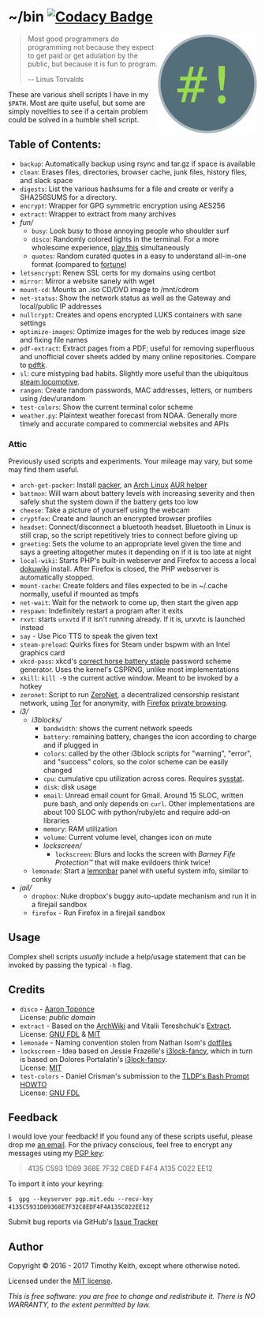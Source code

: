 # ~/bin [![Codacy Badge](https://api.codacy.com/project/badge/Grade/a2be672889a848609315c6173ebd7766)](https://www.codacy.com/app/timothykeith/bin)

<img align="right" alt="Shebang" src="https://raw.githubusercontent.com/keithieopia/bin/master/.readme-assets/shebang.png">

> Most good programmers do programming not because they expect to get paid or
> get adulation by the public, but because it is fun to program.
>  
> -- Linus Torvalds

These are various shell scripts I have in my `$PATH`. Most are quite 
useful, but some are simply novelties to see if a certain problem could 
be solved in a humble shell script.


## Table of Contents:

- `backup`: Automatically backup using rsync and tar.gz if space is available
- `clean`: Erases files, directories, browser cache, junk files, history files, and slack space
- `digests`: List the various hashsums for a file and create or verify a SHA256SUMS for a directory.
- `encrypt`: Wrapper for GPG symmetric encryption using AES256
- `extract`: Wrapper to extract from many archives
- *fun/*
    - `busy`: Look busy to those annoying people who shoulder surf
	- `disco`: Randomly colored lights in the terminal. For a more wholesome experience, [play this](https://www.youtube.com/watch?v=A_sY2rjxq6M) simultaneously
	- `quotes`: Random curated quotes in a easy to understand all-in-one format (compared to [fortune](https://en.wikipedia.org/wiki/Fortune_%28Unix%29))
- `letsencrypt`: Renew SSL certs for my domains using certbot
- `mirror`: Mirror a website sanely with wget
- `mount-cd`: Mounts an .iso CD/DVD image to /mnt/cdrom
- `net-status`: Show the network status as well as the Gateway and local/public IP addresses
- `nullcrypt`: Creates and opens encrypted LUKS containers with sane settings
- `optimize-images`: Optimize images for the web by reduces image size and fixing file names
- `pdf-extract`: Extract pages from a PDF; useful for removing superfluous and unofficial cover sheets added by many online repositories. Compare to [pdftk](https://linux.die.net/man/1/pdftk).
- `sl`: cure mistyping bad habits. Slightly more useful than the ubiquitous [steam locomotive](https://github.com/mtoyoda/sl).
- `rangen`: Create random passwords, MAC addresses, letters, or numbers using /dev/urandom
- `test-colors`: Show the current terminal color scheme
- `weather.py`: Plaintext weather forecast from NOAA. Generally more timely and accurate compared to commercial websites and APIs

### Attic
Previously used scripts and experiments. Your mileage may vary, but some may find them useful.

- `arch-get-packer`: Install [packer](https://aur.archlinux.org/packages/packer/), an [Arch Linux](https://www.archlinux.org/) [AUR helper](https://wiki.archlinux.org/index.php/AUR_helpers)
- `battmon`: Will warn about battery levels with increasing severity and then safely shut the system down if the battery gets too low
- `cheese`: Take a picture of yourself using the webcam
- `cryptfox`: Create and launch an encrypted browser profiles
- `headset`: Connect/disconnect a bluetooth headset. Bluetooth in Linux is still crap, so the script repetitively tries to connect before giving up
- `greeting`: Sets the volume to an appropriate level given the time and says a greeting altogether mutes it depending on if it is too late at night
- `local-wiki`: Starts PHP's built-in webserver and Firefox to access a local [dokuwiki](https://www.dokuwiki.org) install. After Firefox is closed, the PHP webserver is automatically stopped.
- `mount-cache`: Create folders and files expected to be in ~/.cache normally, useful if mounted as tmpfs
- `net-wait`: Wait for the network to come up, then start the given app
- `respawn`: Indefinitely restart a program after it exits
- `rxvt`: starts `urxvtd` if it isn't running already. If it is, urxvtc is launched instead
- `say` - Use Pico TTS to speak the given text
- `steam-preload`: Quirks fixes for Steam under bspwm with an Intel graphics card
- `xkcd-pass`: xkcd's [correct horse battery staple](https://xkcd.com/936/) password scheme generator. Uses the kernel's CSPRNG, unlike most implementations
- `xkill`: `kill -9` the current active window. Meant to be invoked by a hotkey
- `zeronet`: Script to run [ZeroNet](https://zeronet.io/), a decentralized censorship resistant network, using [Tor](https://www.torproject.org/) for anonymity, with [Firefox](https://www.mozilla.org/en-US/firefox/new/) [private browsing](https://support.mozilla.org/t5/Protect-your-privacy/Private-Browsing-Use-Firefox-without-saving-history/ta-p/4473).
- *i3/*
  - *i3blocks/*
    - `bandwidth`: shows the current network speeds
    - `battery`: remaining battery, changes the icon according to charge and if plugged in
	- `colors`: called by the other i3block scripts for "warning", "error", and "success" colors, so the color scheme can be easily changed
	- `cpu`: cumulative cpu utilization across cores. Requires [sysstat](http://sebastien.godard.pagesperso-orange.fr/).
	- `disk`: disk usage
	- `email`: Unread email count for Gmail. Around 15 SLOC, written pure bash, and only depends on `curl`. Other implementations are about 100 SLOC with python/ruby/etc and require add-on libraries
	- `memory`: RAM utilization
	- `volume`: Current volume level, changes icon on mute
    - *lockscreen/*
      - `lockscreen`: Blurs and locks the screen with *Barney Fife Protection&trade;* that will make evildoers think twice!
  - `lemonade`: Start a [lemonbar](https://github.com/LemonBoy/bar) panel with useful system info, similar to conky 
- *jail/*
  - `dropbox`: Nuke dropbox's buggy auto-update mechanism and run it in a firejail sandbox
  - `firefox` - Run Firefox in a firejail sandbox


## Usage
Complex shell scripts *usually* include a help/usage statement that can
be invoked by passing the typical `-h` flag.


## Credits

* `disco` - [Aaron Toponce](https://pthree.org/2016/01/21/using-your-monitors-as-a-cryptographically-secure-pseudorandom-number-generator/)  
  License: *public domain*
* `extract` - Based on the [ArchWiki](https://wiki.archlinux.org/index.php/Bash/Functions#Extract)
  and Vitalii Tereshchuk's [Extract](https://github.com/xvoland/Extract).  
  License: [GNU FDL](https://www.gnu.org/copyleft/fdl.html) & [MIT](https://opensource.org/licenses/MIT)
* `lemonade` - Naming convention stolen from Nathan Isom's [dotfiles](https://github.com/neeasade/dotfiles)
* `lockscreen` - Idea based on Jessie Frazelle's [i3lock-fancy](https://github.com/jessfraz/dotfiles/blob/master/bin/fancy-i3lock),
which in turn is based on Dolores Portalatin's [i3lock-fancy](https://github.com/meskarune/i3lock-fancy).  
License: [MIT](https://opensource.org/licenses/MIT)
* `test-colors` - Daniel Crisman's submission to the [TLDP's Bash Prompt HOWTO](http://tldp.org/HOWTO/Bash-Prompt-HOWTO/x329.html)  
  License: [GNU FDL](https://www.gnu.org/copyleft/fdl.html)


## Feedback
I would love your feedback! If you found any of these scripts useful, please
drop me [an email](mailto:timothykeith@gmail.com). For the privacy conscious,
feel free to encrypt any messages using my [PGP key](http://pgp.mit.edu/pks/lookup?op=vindex&fingerprint=on&search=0xF4F4A135C022EE12):

> 4135 C593 1D89 368E 7F32 C8ED F4F4 A135 C022 EE12

To import it into your keyring:
```console
$  gpg --keyserver pgp.mit.edu --recv-key 4135C5931D89368E7F32C8EDF4F4A135C022EE12
```

Submit bug reports via GitHub's [Issue Tracker](https://github.com/keithieopia/bin/issues)


## Author
Copyright &copy; 2016 - 2017 Timothy Keith, except where otherwise noted.

Licensed under the [MIT license](https://github.com/keithieopia/bin/blob/master/LICENSE).

*This is free software: you are free to change and redistribute it. There is NO
WARRANTY, to the extent permitted by law.*
